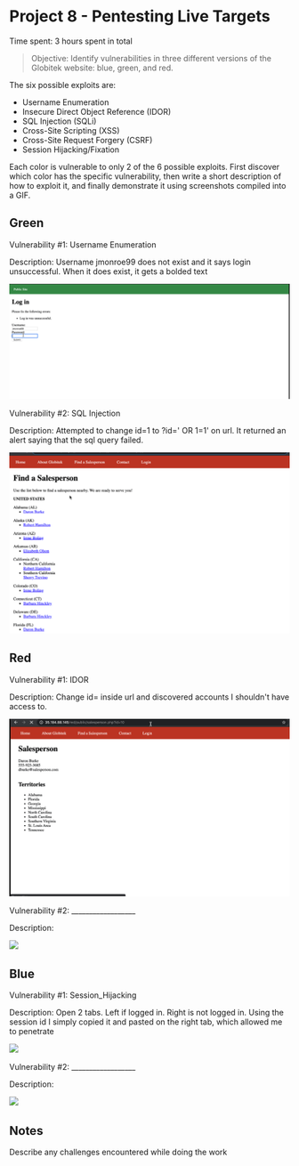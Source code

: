 # Project 8 - Pentesting Live Targets

Time spent: 3 hours spent in total

> Objective: Identify vulnerabilities in three different versions of the Globitek website: blue, green, and red.

The six possible exploits are:

* Username Enumeration
* Insecure Direct Object Reference (IDOR)
* SQL Injection (SQLi)
* Cross-Site Scripting (XSS)
* Cross-Site Request Forgery (CSRF)
* Session Hijacking/Fixation

Each color is vulnerable to only 2 of the 6 possible exploits. First discover which color has the specific vulnerability, then write a short description of how to exploit it, and finally demonstrate it using screenshots compiled into a GIF.

## Green

Vulnerability #1: Username Enumeration

Description: Username jmonroe99 does not exist and it says login unsuccessful. When it does exist, it gets a bolded text

<img src="User_Enumeration.gif">

Vulnerability #2: SQL Injection

Description: Attempted to change id=1 to ?id=' OR 1=1' on url. It returned an alert saying that the sql query failed.

<img src="SQL_injection.gif">

## Red

Vulnerability #1: IDOR

Description: Change id= inside url and discovered accounts I shouldn't have access to.

<img src="IDOR.gif">

Vulnerability #2: __________________

Description:

<img src="green-vuln2.gif">


## Blue

Vulnerability #1: Session_Hijacking

Description: Open 2 tabs. Left if logged in. Right is not logged in. Using the session id I simply copied it and pasted on the right tab, which allowed me to penetrate

<img src="Session_Hijacking.gif">

Vulnerability #2: __________________

Description:

<img src="red-vuln2.gif">


## Notes

Describe any challenges encountered while doing the work
